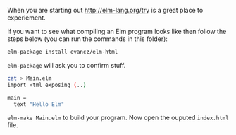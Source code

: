 When you are starting out http://elm-lang.org/try is a great place to experiement.

If you want to see what compiling an Elm program looks like then follow the
steps below (you can run the commands in this folder):

```sh
elm-package install evancz/elm-html
```

`elm-package` will ask you to confirm stuff.

```sh
cat > Main.elm
import Html exposing (..)

main =
  text "Hello Elm"
```

`elm-make Main.elm` to build your program. Now open the ouputed `index.html`
file.
